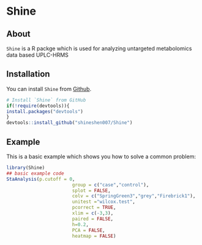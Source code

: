 # Shine

## About

`Shine` is a R packge which is used for analyzing untargeted metabolomics data based UPLC-HRMS 

## Installation

You can install `Shine` from [Github](https://github.com/shineshen007/Shine).

```r
# Install `Shine` from GitHub
if(!require(devtools)){
install.packages("devtools")
}
devtools::install_github("shineshen007/Shine")
```
## Example

This is a basic example which shows you how to solve a common problem:

``` r
library(Shine)
## basic example code
StaAnalysis(p.cutoff = 0,
                        group = c("case","control"),
                        splot = FALSE,
                        colv = c("SpringGreen3","grey","Firebrick1"),
                        unitest ="wilcox.test",
                        pcorrect = TRUE,
                        xlim = c(-3,3),
                        paired = FALSE,
                        h=0.2,
                        PCA = FALSE,
                        heatmap = FALSE)
```

